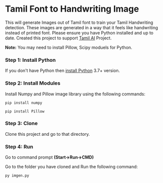 # Tamil Font to Handwriting Image
This will generate Images out of Tamil font to train your Tamil Handwriting detection. These images are generated in a way that it feels like handwriting instead of printed font.
Please ensure you have Python installed and up to date. Created this project to support [Tamil AI](https://github.com/RanchMobile/Tamil-AI) Project. 

**Note:** You may need to install Pillow, Scipy moduels for Python.

### Step 1: Install Python
If you don't have Python then [install Python](https://www.python.org/downloads/) 3.7+ version.

### Step 2: Install Modules
Install Numpy and Pillow image library using the following commands:

`pip install numpy`

`pip install Pillow`

### Step 3: Clone
Clone this project and go to that directory.

### Step 4: Run
Go to command prompt **(Start->Run->CMD)**

Go to the folder you have cloned and Run the following command:

`py imgen.py`

